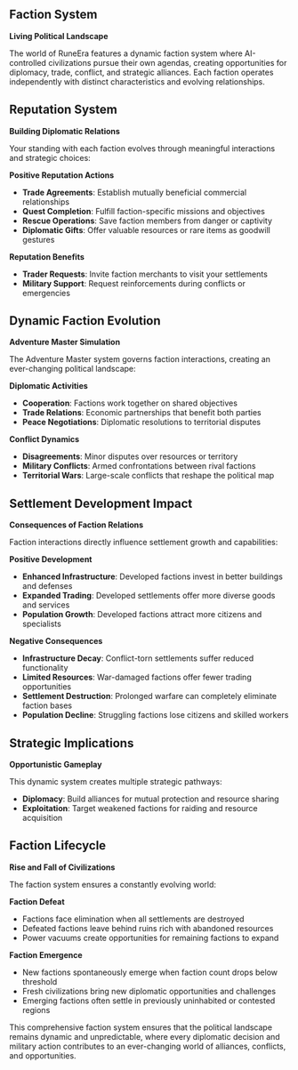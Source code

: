 ## Faction System

**Living Political Landscape**

The world of RuneEra features a dynamic faction system where AI-controlled civilizations pursue their own agendas, creating opportunities for diplomacy, 
trade, conflict, and strategic alliances. Each faction operates independently with distinct characteristics and evolving relationships.

## Reputation System

**Building Diplomatic Relations**

Your standing with each faction evolves through meaningful interactions and strategic choices:

**Positive Reputation Actions**
- **Trade Agreements**: Establish mutually beneficial commercial relationships
- **Quest Completion**: Fulfill faction-specific missions and objectives
- **Rescue Operations**: Save faction members from danger or captivity
- **Diplomatic Gifts**: Offer valuable resources or rare items as goodwill gestures

**Reputation Benefits**
- **Trader Requests**: Invite faction merchants to visit your settlements
- **Military Support**: Request reinforcements during conflicts or emergencies

## Dynamic Faction Evolution

**Adventure Master Simulation**

The Adventure Master system governs faction interactions, creating an ever-changing political landscape:

**Diplomatic Activities**
- **Cooperation**: Factions work together on shared objectives
- **Trade Relations**: Economic partnerships that benefit both parties
- **Peace Negotiations**: Diplomatic resolutions to territorial disputes

**Conflict Dynamics**
- **Disagreements**: Minor disputes over resources or territory
- **Military Conflicts**: Armed confrontations between rival factions
- **Territorial Wars**: Large-scale conflicts that reshape the political map

## Settlement Development Impact

**Consequences of Faction Relations**

Faction interactions directly influence settlement growth and capabilities:

**Positive Development**
- **Enhanced Infrastructure**: Developed factions invest in better buildings and defenses
- **Expanded Trading**: Developed settlements offer more diverse goods and services
- **Population Growth**: Developed factions attract more citizens and specialists

**Negative Consequences**
- **Infrastructure Decay**: Conflict-torn settlements suffer reduced functionality
- **Limited Resources**: War-damaged factions offer fewer trading opportunities
- **Settlement Destruction**: Prolonged warfare can completely eliminate faction bases
- **Population Decline**: Struggling factions lose citizens and skilled workers

## Strategic Implications

**Opportunistic Gameplay**

This dynamic system creates multiple strategic pathways:

- **Diplomacy**: Build alliances for mutual protection and resource sharing
- **Exploitation**: Target weakened factions for raiding and resource acquisition

## Faction Lifecycle

**Rise and Fall of Civilizations**

The faction system ensures a constantly evolving world:

**Faction Defeat**
- Factions face elimination when all settlements are destroyed
- Defeated factions leave behind ruins rich with abandoned resources
- Power vacuums create opportunities for remaining factions to expand

**Faction Emergence**
- New factions spontaneously emerge when faction count drops below threshold
- Fresh civilizations bring new diplomatic opportunities and challenges
- Emerging factions often settle in previously uninhabited or contested regions

This comprehensive faction system ensures that the political landscape remains dynamic and unpredictable, 
where every diplomatic decision and military action contributes to an ever-changing world of alliances, conflicts, and opportunities.